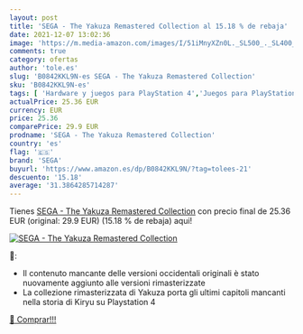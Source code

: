 ```yaml
---
layout: post
title: 'SEGA - The Yakuza Remastered Collection al 15.18 % de rebaja'
date: 2021-12-07 13:02:36
image: 'https://m.media-amazon.com/images/I/51iMnyXZn0L._SL500_._SL400_.jpg'
comments: true
category: ofertas
author: 'tole.es'
slug: 'B0842KKL9N-es SEGA - The Yakuza Remastered Collection'
sku: 'B0842KKL9N-es'
tags: [ 'Hardware y juegos para PlayStation 4','Juegos para PlayStation 4','Videojuegos','sega', ]
actualPrice: 25.36 EUR
currency: EUR
price: 25.36
comparePrice: 29.9 EUR
prodname: 'SEGA - The Yakuza Remastered Collection'
country: 'es'
flag: '🇪🇸'
brand: 'SEGA'
buyurl: 'https://www.amazon.es/dp/B0842KKL9N/?tag=tolees-21'
descuento: '15.18'
average: '31.3864285714287'
---
```


Tienes [SEGA - The Yakuza Remastered Collection](https://www.amazon.es/dp/B0842KKL9N/?tag=tolees-21) con precio final de  25.36 EUR (original: 29.9 EUR) (15.18 %  de rebaja) aqui!

[![SEGA - The Yakuza Remastered Collection](https://m.media-amazon.com/images/I/51iMnyXZn0L._SL500_._SL400_.jpg)](https://www.amazon.es/dp/B0842KKL9N/?tag=tolees-21)

🔎:

- Il contenuto mancante delle versioni occidentali originali è stato nuovamente aggiunto alle versioni rimasterizzate
- La collezione rimasterizzata di Yakuza porta gli ultimi capitoli mancanti nella storia di Kiryu su Playstation 4

[🛒 Comprar!!!](https://www.amazon.es/dp/B0842KKL9N/?tag=tolees-21)
